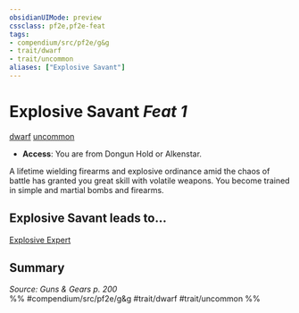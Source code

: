 ```yaml
---
obsidianUIMode: preview
cssclass: pf2e,pf2e-feat
tags:
- compendium/src/pf2e/g&g
- trait/dwarf
- trait/uncommon
aliases: ["Explosive Savant"]
---
```

# Explosive Savant  *Feat 1*  
[dwarf](../../rules/traits/dwarf.md)  [uncommon](../../rules/traits/uncommon.md)  

- **Access**: You are from Dongun Hold or Alkenstar.

A lifetime wielding firearms and explosive ordinance amid the chaos of battle has granted you great skill with volatile weapons. You become trained in simple and martial bombs and firearms.

## Explosive Savant leads to...

[Explosive Expert](explosive-expert-g-g.md)

## Summary

*Source: Guns & Gears p. 200*  
%% #compendium/src/pf2e/g&g #trait/dwarf #trait/uncommon %%